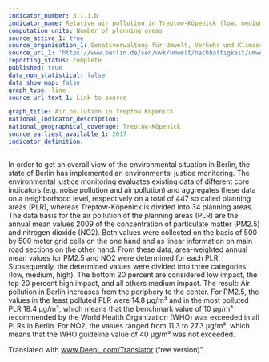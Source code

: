 ```yaml
---
indicator_number: 3.1.1.b
indicator_name: Relative air pollution in Treptow-Köpenick (low, medium and high)
computation_units: Number of planning areas
source_active_1: true
source_organisation_1: Senatsverwaltung für Umwelt, Verkehr und Klimaschutz
source_url_1: 'https://www.berlin.de/sen/uvk/umwelt/nachhaltigkeit/umweltgerechtigkeit/'
reporting_status: complete
published: true
data_non_statistical: false
data_show_map: false
graph_type: line
source_url_text_1: Link to source

graph_title: Air pollution in Treptow Köpenick
national_indicator_description: 
national_geographical_coverage: Treptow-Köpenick
source_earliest_available_1: 2017
indicator_definition:
---
```

In order to get an overall view of the environmental situation in Berlin, the state of Berlin has implemented an environmental justice monitoring. 
The environmental justice monitoring evaluates existing data of different core indicators (e.g. noise pollution and air pollution) and aggregates these data on a neighborhood level, respectively on a total of 447 so called planning areas (PLR), whereas Treptow-Köpenick is divided into 34 planning areas.                                                                                                                                                                                                                                                            The data basis for the air pollution of the planning areas (PLR) are the annual mean values 2009 of the concentration of particulate matter (PM2.5) and nitrogen dioxide (NO2). Both values were collected on the basis of 500 by 500 meter grid cells on the one hand and as linear information on main road sections on the other hand. From these data, area-weighted annual mean values for PM2.5 and NO2 were determined for each PLR. Subsequently, the determined values were divided into three categories (low, medium, high). The bottom 20 percent are considered low impact, the top 20 percent high impact, and all others medium impact.
The result: Air pollution in Berlin increases from the periphery to the center. For PM2.5, the values in the least polluted PLR were 14.8 μg/m³ and in the most polluted PLR 18.4 μg/m³, which means that the benchmark value of 10 μg/m³ recommended by the World Health Organization (WHO) was exceeded in all PLRs in Berlin. For NO2, the values ranged from 11.3 to 27.3 μg/m³, which means that the WHO guideline value of 40 μg/m³ was not exceeded.

Translated with www.DeepL.com/Translator (free version)"
.
